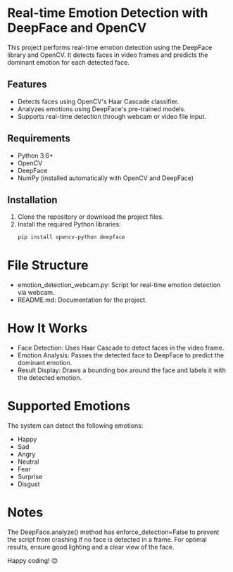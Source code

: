 # Real-time Emotion Detection with DeepFace and OpenCV

This project performs real-time emotion detection using the DeepFace library and OpenCV. It detects faces in video frames and predicts the dominant emotion for each detected face.

## Features

- Detects faces using OpenCV's Haar Cascade classifier.
- Analyzes emotions using DeepFace's pre-trained models.
- Supports real-time detection through webcam or video file input.

## Requirements

- Python 3.6+
- OpenCV
- DeepFace
- NumPy (installed automatically with OpenCV and DeepFace)

## Installation

1. Clone the repository or download the project files.
2. Install the required Python libraries:
   ```bash
   pip install opencv-python deepface

# File Structure

- emotion_detection_webcam.py: Script for real-time emotion detection via webcam.
- README.md: Documentation for the project.

# How It Works

- Face Detection: Uses Haar Cascade to detect faces in the video frame.
- Emotion Analysis: Passes the detected face to DeepFace to predict the dominant emotion.
- Result Display: Draws a bounding box around the face and labels it with the detected emotion.

# Supported Emotions

The system can detect the following emotions:

- Happy
- Sad
- Angry
- Neutral
- Fear
- Surprise
- Disgust

# Notes

The DeepFace.analyze() method has enforce_detection=False to prevent the script from crashing if no face is detected in a frame.
For optimal results, ensure good lighting and a clear view of the face.



Happy coding! 😊
